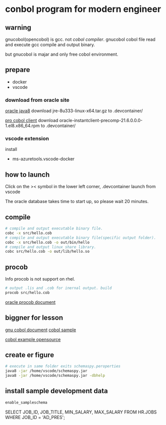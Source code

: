 # conbol program for modern engineer

## warning

gnucobol(opencobol) is gcc. not *cobol compiler*.
gnucobol cobol file read and execute gcc compile and output binary.

but gnucobol is majar and only free cobol environment.

## prepare

- docker
- vscode

### download from oracle site

[oracle java8](https://www.oracle.com/java/technologies/downloads/)
download jre-8u333-linux-x64.tar.gz to .devcontainer/

[pro cobol client](https://www.oracle.com/database/technologies/instant-client/precompiler-downloads.html)
download oracle-instantclient-precomp-21.6.0.0.0-1.el8.x86_64.rpm to .devcontainer/

### vscode extension

install

- ms-azuretools.vscode-docker

## how to launch

Click on the >< symbol in the lower left corner,
.devcontainer launch from vscode 

The oracle database takes time to start up, so please wait 20 minutes.

## compile

```bash
# compile and output executable binary file.
cobc -x src/hello.cob
# compile and output executable binary file(specific output folder).
cobc -x src/hello.cob -o out/bin/hello
# compile and output linux share library.
cobc src/hello.cob -o out/lib/hello.so
```

## procob

Info procob is not support on rhel.

```bash
# output .lis and .cob for inernal output. build
procob src/hello.cob 
```

[](https://docs.oracle.com/cd/E57425_01/121/LNPCB/toc.htm)

[oracle procob document](https://docs.oracle.com/en/database/oracle/oracle-database/21/pcbrn/index.html#PCBRN-GUID-4FD340C4-3519-40AC-8119-16B142D2EFDC)

## biggner for lesson

[gnu cobol document](https://gnucobol.sourceforge.io/doc/gnucobol.html)
[cobol sample](https://github.com/Apress/beg-cobol-for-programmers)

[cobol example opensource](https://github.com/opensourcecobol/opensource-cobol-devel)

## create er figure

```bash
# execute in same folder exits schemaspy.peroperties
java8 -jar /home/vscode/schemaspy.jar
java8 -jar /home/vscode/schemaspy.jar -dbhelp
```

## install sample development data

```bash
enable_sampleschema
```

SELECT
    JOB_ID,
    JOB_TITLE,
    MIN_SALARY,
    MAX_SALARY
FROM
    HR.JOBS
WHERE
    JOB_ID = 'AD_PRES';
